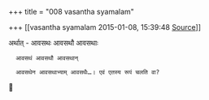 +++
title = "008 vasantha syamalam"

+++
[[vasantha syamalam	2015-01-08, 15:39:48 [Source](https://groups.google.com/g/samskrita/c/63wroIHIbTU)]]



अर्थात् - आवसथः आवसथौ आवसथाः

      आवसथं आवसथौ आवसथान्

      आवसथेन आवसथाभ्याम् आवसथैः…। एवं एतस्य रूपं चलति वा?



